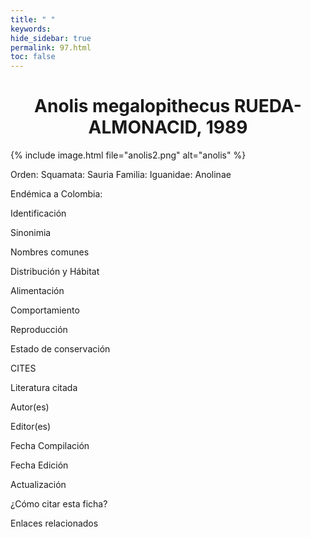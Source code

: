 ```yaml
---
title: " "
keywords: 
hide_sidebar: true
permalink: 97.html
toc: false
---
```

<center> <h1><strong>Anolis megalopithecus RUEDA-ALMONACID, 1989</strong></h1> </center>

{% include image.html file="anolis2.png" alt="anolis" %}

Orden: Squamata: Sauria Familia: Iguanidae: Anolinae

Endémica a Colombia: 

Identificación

Sinonimia

Nombres comunes

Distribución y Hábitat

Alimentación

Comportamiento

Reproducción

Estado de conservación

CITES

Literatura citada


Autor(es)

Editor(es)

Fecha Compilación

Fecha Edición

Actualización

¿Cómo citar esta ficha?

Enlaces relacionados
